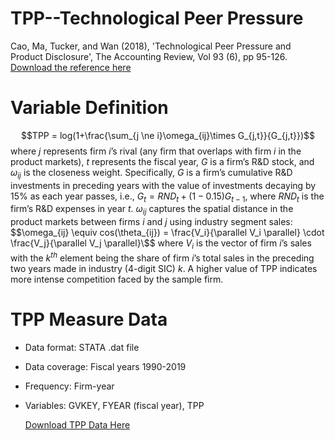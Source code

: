 # TPP--Technological Peer Pressure
Cao, Ma, Tucker, and Wan (2018), 'Technological Peer Pressure and Product Disclosure', The Accounting Review, Vol 93 (6), pp 95-126.
<a href='https://doi.org/10.2308/accr-52056'>Download the reference here</a>
# Variable Definition
$$TPP = log(1+\frac{\sum_{j \ne i}\omega_{ij}\times G_{j,t}}{G_{j,t}})$$ where $j$ represents firm $i$’s rival (any firm that overlaps 
with firm $i$ in the product markets), $t$ represents the fiscal year, $G$ is a firm’s R\&D
stock, and $\omega_{ij}$ is the closeness weight. Specifically, $G$ is a firm’s cumulative R\&D
investments in preceding years with the value of investments decaying by 15\% as each
year passes, i.e., $G_t = RND_t + (1-0.15)G_{t-1}$, where $RND_t$ is the firm’s R\&D expenses
in year $t$. $\omega_{ij}$ captures the spatial distance in the product markets between firms $i$ and
$j$ using industry segment sales: $$\omega_{ij} \equiv cos(\theta_{ij}) = \frac{V_i}{\parallel V_i \parallel} \cdot \frac{V_j}{\parallel V_j \parallel}\$$
where $V_{i}$ is the vector of firm $i$’s sales with the $k^{th}$
element being the share of firm  $i$’s total sales in the preceding two years made in
industry (4-digit SIC) $k$. A higher value of TPP indicates more intense competition
faced by the sample firm. 
# TPP Measure Data
- Data format: STATA .dat file
- Data coverage: Fiscal years 1990-2019
- Frequency: Firm-year
- Variables: GVKEY, FYEAR (fiscal year), TPP

  <a href='tpp.dta'>Download TPP Data Here</a>
